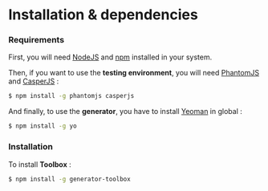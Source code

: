# Installation & dependencies

### Requirements

First, you will need [NodeJS](https://nodejs.org) and [npm](https://npmjs.org/) installed in your system.

Then, if you want to use the **testing environment**, you will need [PhantomJS](http://phantomjs.org/) and [CasperJS](http://casperjs.org/) :

````bash
$ npm install -g phantomjs casperjs
````

And finally, to use the **generator**, you have to install [Yeoman](http://yeoman.io/) in global :

````bash
$ npm install -g yo
````

### Installation

To install **Toolbox** :

````bash
$ npm install -g generator-toolbox
````
